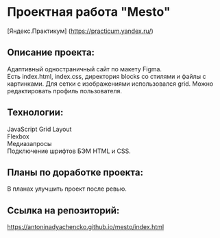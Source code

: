 # **Проектная работа "Mesto"**
[Яндекс.Практикум] (https://practicum.yandex.ru/)

## Описание проекта:
Адаптивный одностраничный сайт по макету Figma.  
Есть index.html, index.css, директория blocks со стилями и файлы с картинками. Для сетки с изображениями использовался grid. Можно редактировать профиль пользователя.  


## Технологии:
JavaScript
Grid Layout  
Flexbox  
Медиазапросы  
Подключение шрифтов 
БЭМ HTML и CSS.


## Планы по доработке проекта:
В планах улучшить проект после ревью.


## Ссылка на репозиторий: 


https://antoninadyachencko.github.io/mesto/index.html
